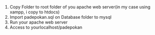1. Copy Folder to root folder of you apache web server(in my case using xampp, i copy to htdocs)
2. Import padepokan.sql on Database folder to mysql
3. Run your apache web server
4. Access to yourlocalhost/padepokan